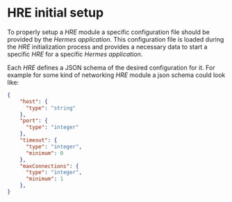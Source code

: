 # HRE initial setup

To properly setup a *HRE* module a specific configuration file should be provided by the *Hermes application*.
This configuration file is loaded during the *HRE* initialization process
and provides a necessary data to start a specific *HRE* for a specific *Hermes application*.

Each *HRE* defines a JSON schema of the desired configuration for it.
For example for some kind of networking *HRE* module a json schema could look like:

```json
{
    "host": {
      "type": "string"
    },
    "port": {
      "type": "integer"
    },
    "timeout": {
      "type": "integer",
      "minimum": 0
    },
    "maxConnections": {
      "type": "integer",
      "minimum": 1
    },
}
```